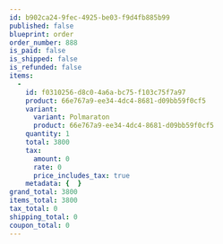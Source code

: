 ```yaml
---
id: b902ca24-9fec-4925-be03-f9d4fb885b99
published: false
blueprint: order
order_number: 888
is_paid: false
is_shipped: false
is_refunded: false
items:
  -
    id: f0310256-d8c0-4a6a-bc75-f103c75f7a97
    product: 66e767a9-ee34-4dc4-8681-d09bb59f0cf5
    variant:
      variant: Polmaraton
      product: 66e767a9-ee34-4dc4-8681-d09bb59f0cf5
    quantity: 1
    total: 3800
    tax:
      amount: 0
      rate: 0
      price_includes_tax: true
    metadata: {  }
grand_total: 3800
items_total: 3800
tax_total: 0
shipping_total: 0
coupon_total: 0
---
```

